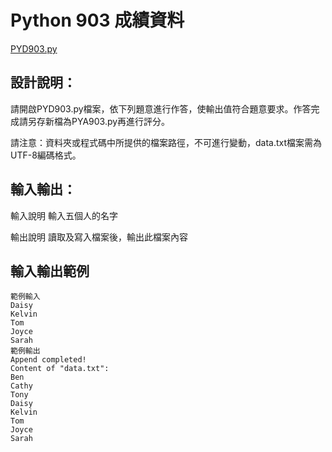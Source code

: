 # Python 903 成績資料
[PYD903.py](https://github.com/eclairsameal/TQC-Python/edit/master/%E7%AC%AC9%E9%A1%9E%EF%BC%9A%E6%AA%94%E6%A1%88%E8%88%87%E7%95%B0%E5%B8%B8%E8%99%95%E7%90%86/903%20%E6%88%90%E7%B8%BE%E8%B3%87%E6%96%99/PYD903.py)
## 設計說明：
請開啟PYD903.py檔案，依下列題意進行作答，使輸出值符合題意要求。作答完成請另存新檔為PYA903.py再進行評分。

請注意：資料夾或程式碼中所提供的檔案路徑，不可進行變動，data.txt檔案需為UTF-8編碼格式。
## 輸入輸出：
輸入說明
輸入五個人的名字

輸出說明
讀取及寫入檔案後，輸出此檔案內容

## 輸入輸出範例
```
範例輸入
Daisy
Kelvin
Tom
Joyce
Sarah
範例輸出
Append completed!
Content of "data.txt":
Ben
Cathy
Tony
Daisy
Kelvin
Tom
Joyce
Sarah
```

